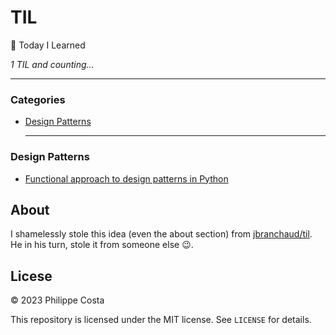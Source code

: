 # TIL

📝 Today I Learned

_1 TIL and counting..._

---

### Categories

* [Design Patterns](#design-patterns)

  ---

### Design Patterns
- [Functional approach to design patterns in Python](design-patterns/functional-approach-to_design-patterns-in-python.md)
 

## About

I shamelessly stole this idea (even the about section) from
[jbranchaud/til](https://github.com/jbranchaud/til). He in his turn, stole it from someone else 😉.

## Licese

&copy; 2023 Philippe Costa

This repository is licensed under the MIT license. See `LICENSE` for
details.
